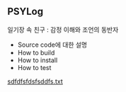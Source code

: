 ## PSYLog 
일기장 속 친구 : 감정 이해와 조언의 동반자
  <br>

- Source code에 대한 설명
- How to build
- How to install
- How to test


[sdfdfsfdsfsddfs.txt](https://github.com/user-attachments/files/15880057/sdfdfsfdsfsddfs.txt)
